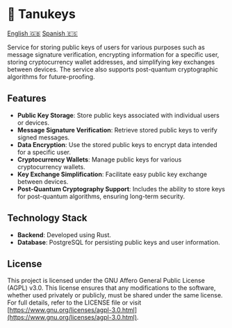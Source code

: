 # 🐻 Tanukeys

[English 🇬🇧](./README.md) [Spanish 🇪🇸](./docs/readme/ES.md)

Service for storing public keys of users for various purposes such as message signature verification, encrypting information for a specific user, storing cryptocurrency wallet addresses, and simplifying key exchanges between devices. The service also supports post-quantum cryptographic algorithms for future-proofing.


## Features

- **Public Key Storage**: Store public keys associated with individual users or devices.
- **Message Signature Verification**: Retrieve stored public keys to verify signed messages.
- **Data Encryption**: Use the stored public keys to encrypt data intended for a specific user.
- **Cryptocurrency Wallets**: Manage public keys for various cryptocurrency wallets.
- **Key Exchange Simplification**: Facilitate easy public key exchange between devices.
- **Post-Quantum Cryptography Support**: Includes the ability to store keys for post-quantum algorithms, ensuring long-term security.


## Technology Stack

- **Backend**: Developed using Rust.
- **Database**: PostgreSQL for persisting public keys and user information.


## License

This project is licensed under the GNU Affero General Public License (AGPL) v3.0. This license ensures that any modifications to the software, whether used privately or publicly, must be shared under the same license. For full details, refer to the LICENSE file or visit [https://www.gnu.org/licenses/agpl-3.0.html](https://www.gnu.org/licenses/agpl-3.0.html).


